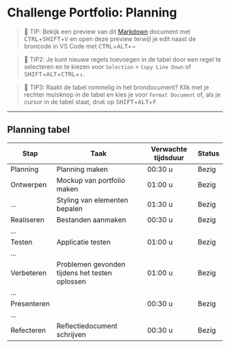 # Challenge Portfolio: Planning

> :rocket: TIP: Bekijk een preview van dit [Markdown](https://guides.github.com/features/mastering-markdown/) document met <kbd>CTRL</kbd>+<kbd>SHIFT</kbd>+<kbd>V</kbd> en open deze preview terwijl je edit naast de broncode in VS Code met <kbd>CTRL</kbd>+<kbd>ALT</kbd>+<kbd>→</kbd>

> :rocket: TIP2: Je kunt nieuwe regels toevoegen in de tabel door een regel te selecteren en te kiezen voor `Selection` > `Copy Line Down` of <kbd>SHIFT</kbd>+<kbd>ALT</kbd>+<kbd>CTRL</kbd>+<kbd>↓</kbd>. 

> :rocket: TIP3: Raakt de tabel rommelig in het brondocument? Klik met je rechter muisknop in de tabel en kies je voor `Format Document` of, als je cursor in de tabel staat, druk op <kbd>SHIFT</kbd>+<kbd>ALT</kbd>+<kbd>F</kbd>

----

## Planning tabel

| Stap        | Taak                                           | Verwachte tijdsduur | Status |
| ----------- | ---------------------------------------------- | ------------------- | ------ |
| Planning    | Planning maken                                 | 00:30 u             | Bezig  |
| Ontwerpen   | Mockup van portfolio maken                     | 01:00 u             | Bezig  |
| ...         | Styling van elementen bepalen                  | 01:30 u             | Bezig  |
| Realiseren  | Bestanden aanmaken                             | 00:30 u             | Bezig  |
| ...         |                                                |                     |        |
| Testen      | Applicatie testen                              | 01:00 u             | Bezig  |
| ...         |                                                |                     |        |
| Verbeteren  | Problemen gevonden tijdens het testen oplossen | 01:00 u             | Bezig  |
| ...         |                                                |                     |        |
| Presenteren |                                                | 00:30 u             | Bezig  |
| ...         |                                                |                     |        |
| Refecteren  | Reflectiedocument schrijven                    | 00:30 u             | Bezig  |
